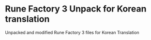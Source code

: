 # Rune Factory 3 Unpack for Korean translation
 Unpacked and modified Rune Factory 3 files for Korean Translation
